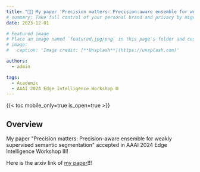 ```yaml
---
title: "🎉🎉 My paper 'Precision matters: Precision-aware ensemble for weakly supervised semantic segmentation' accepted in AAAI 2024 Edge Intelligence Workshop Ⅲ! 🎉🎉"
# summary: Take full control of your personal brand and privacy by migrating away from the big tech platforms!
date: 2023-12-01

# Featured image
# Place an image named `featured.jpg/png` in this page's folder and customize its options here.
# image:
#   caption: 'Image credit: [**Unsplash**](https://unsplash.com)'

authors:
  - admin

tags:
  - Academic
  - AAAI 2024 Edge Intelligence Workshop Ⅲ
---
```



{{< toc mobile_only=true is_open=true >}}

## Overview

My paper "Precision matters: Precision-aware ensemble for weakly supervised semantic segmentation" accepted in AAAI 2024 Edge Intelligence Workshop Ⅲ!

Here is the arxiv link of [my paper](https://arxiv.org/abs/2406.19638)!!!